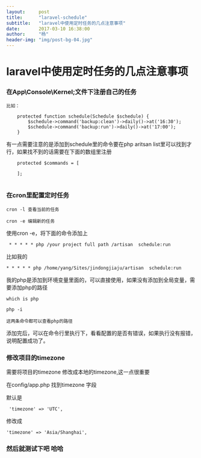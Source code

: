 ```yaml
---
layout:     post
title:      "laravel-schedule"
subtitle:   "laravel中使用定时任务的几点注意事项"
date:       2017-03-10 16:38:00
author:     "杨"
header-img: "img/post-bg-04.jpg"
---
```


# laravel中使用定时任务的几点注意事项

### 在App\Console\Kernel;文件下注册自己的任务
    
    比如：
    
```
 	protected function schedule(Schedule $schedule) {
		$schedule->command('backup:clean')->daily()->at('16:30');
		$schedule->command('backup:run')->daily()->at('17:00');
	}
```
有一点需要注意的是添加到schedule里的命令要在php aritsan list里可以找到才行，如果找不到的话需要在下面的数组里注册


```
	protected $commands = [

	];
	
```

### 在cron里配置定时任务

    

```
cron -l 查看当前的任务

cron -e 编辑新的任务 

```

使用cron -e，将下面的命令添加上


```
 * * * * * php /your project full path /artisan  schedule:run
```
比如我的



 
```
* * * * * php /home/yang/Sites/jindongjiaju/artisan  schedule:run

```
我的php是添加到环境变量里面的，可以直接使用，如果没有添加到全局变量，需要添加php的路径



```
which is php

php -i

这两条命令都可以查看php的路径

```
添加完后，可以在命令行里执行下，看看配置的是否有错误，如果执行没有报错，说明配置成功了。

### 修改项目的timezone
    
需要将项目的timezone 修改成本地的timezone,这一点很重要

在config/app.php 找到timezone 字段

默认是

 
```
 'timezone' => 'UTC',
```
修改成


```
'timezone' => 'Asia/Shanghai',

```

### 然后就测试下吧  哈哈
